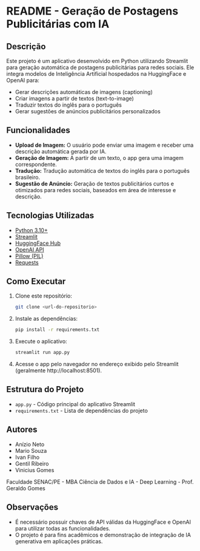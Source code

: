 # README - Geração de Postagens Publicitárias com IA

## Descrição

Este projeto é um aplicativo desenvolvido em Python utilizando Streamlit para geração automática de postagens publicitárias para redes sociais. Ele integra modelos de Inteligência Artificial hospedados na HuggingFace e OpenAI para:
- Gerar descrições automáticas de imagens (captioning)
- Criar imagens a partir de textos (text-to-image)
- Traduzir textos do inglês para o português
- Gerar sugestões de anúncios publicitários personalizados

## Funcionalidades
- **Upload de Imagem:** O usuário pode enviar uma imagem e receber uma descrição automática gerada por IA.
- **Geração de Imagem:** A partir de um texto, o app gera uma imagem correspondente.
- **Tradução:** Tradução automática de textos do inglês para o português brasileiro.
- **Sugestão de Anúncio:** Geração de textos publicitários curtos e otimizados para redes sociais, baseados em área de interesse e descrição.

## Tecnologias Utilizadas
- [Python 3.10+](https://www.python.org/)
- [Streamlit](https://streamlit.io/)
- [HuggingFace Hub](https://huggingface.co/)
- [OpenAI API](https://openai.com/)
- [Pillow (PIL)](https://python-pillow.org/)
- [Requests](https://docs.python-requests.org/)

## Como Executar
1. Clone este repositório:
   ```bash
   git clone <url-do-repositorio>
   ```
2. Instale as dependências:
   ```bash
   pip install -r requirements.txt
   ```
3. Execute o aplicativo:
   ```bash
   streamlit run app.py
   ```
4. Acesse o app pelo navegador no endereço exibido pelo Streamlit (geralmente http://localhost:8501).

## Estrutura do Projeto
- `app.py` - Código principal do aplicativo Streamlit
- `requirements.txt` - Lista de dependências do projeto

## Autores
- Anízio Neto
- Mario Souza
- Ivan Filho
- Gentil Ribeiro
- Vinicius Gomes

Faculdade SENAC/PE - MBA Ciência de Dados e IA - Deep Learning - Prof. Geraldo Gomes

## Observações
- É necessário possuir chaves de API válidas da HuggingFace e OpenAI para utilizar todas as funcionalidades.
- O projeto é para fins acadêmicos e demonstração de integração de IA generativa em aplicações práticas.
